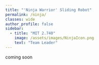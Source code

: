 ```yaml
---
title: "'Ninja Warrior' Sliding Robot"
permalink: /ninja/
classes: wide
author_profile: false
sidebar:
  - title: "MIT 2.740"
    image: /assets/images/NinjaIcon.png
    text: "Team Leader"
---
```


coming soon
